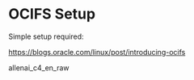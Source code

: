 # OCIFS Setup

Simple setup required:

https://blogs.oracle.com/linux/post/introducing-ocifs

allenai_c4_en_raw